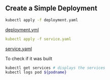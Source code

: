 
## **Create a Simple Deployment**

```bash
kubectl apply -f deployment.yaml
```

[deployment.yml](deployment.yaml)

```yaml
kubectl apply -f service.yaml
```

[service.yaml](service.yaml)

To check if it was built

```bash
kubectl get services # displays the services
kubectl logs pod ${podname}
```
